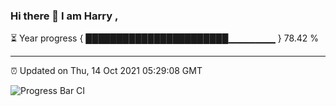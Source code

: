 ### Hi there 👋 I am Harry , 

⏳ Year progress { ███████████████████████▁▁▁▁▁▁▁ } 78.42 %

---

⏰ Updated on Thu, 14 Oct 2021 05:29:08 GMT

![Progress Bar CI](https://github.com/duykhang68/duykhang68/workflows/Progress%20Bar%20CI/badge.svg)
